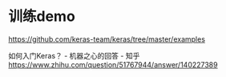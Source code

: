 # 训练demo 

https://github.com/keras-team/keras/tree/master/examples

如何入门Keras？ - 机器之心的回答 - 知乎
https://www.zhihu.com/question/51767944/answer/140227389